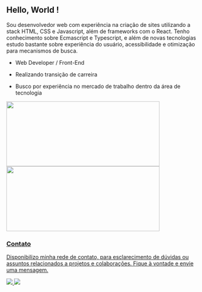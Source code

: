 <h2>Hello, World !</h2>

<p>Sou desenvolvedor web com experiência na criação de sites utilizando a stack HTML, CSS e Javascript, além de frameworks com o React. Tenho conhecimento sobre Ecmascript e Typescript, e além de novas tecnologias estudo bastante sobre experiência do usuário, acessibilidade e otimização para mecanismos de busca.</p>

- Web Developer / Front-End
  
- Realizando transição de carreira 

- Busco por experiência no mercado de trabalho dentro da área de tecnologia

<div>
  <a href="https://github.com/sandrorochadev">
  <img height="170em" width="400em" src="https://github-readme-stats.vercel.app/api?username=sandrorochadev&show_icons=true&theme=radical&include_all_commits=true&count_private=true"/>
  <img height="170em" width="400em" src="https://github-readme-stats.vercel.app/api/top-langs/?username=sandrorochadev&layout=compact&langs_count=7&theme=radical"/>
</div>

<h3>Contato</h3>

<p>Disponibilizo minha rede de contato, para esclarecimento de dúvidas ou assuntos relacionados a projetos e colaborações. Fique à vontade e envie uma mensagem.</p>

<a href="https://mail.google.com/mail/?view=cm&fs=1&tf=1&to=sandrorochadev@gmail.com" alt="gmail">
<img src="https://img.shields.io/badge/-Email-1C1C1C?style=for-the-badge&logo=gmail&logoColor=ea20278&link=https://mail.google.com/mail/?view=cm&fs=1&tf=1&to=sandrorochadev@gmail.com">
 
<a href="https://www.linkedin.com/in/sandrorochadev" alt="Linkedin">
<img src="https://img.shields.io/badge/-Linkedin-ffffff?style=for-the-badge&logo=Linkedin&logoColor=0e76a8&link=https://www.linkedin.com/in/sandrorochadev"/></a>
  
  
